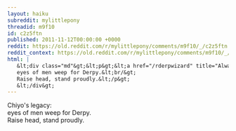 ```yaml
---
layout: haiku
subreddit: mylittlepony
threadid: m9f10
id: c2z5ftn
published: 2011-11-12T00:00:00 +0000
reddit: https://old.reddit.com/r/mylittlepony/comments/m9f10/_/c2z5ftn
reddit_context: https://old.reddit.com/r/mylittlepony/comments/m9f10/_/c2z5ftn?context=3
html: |
   &lt;div class="md"&gt;&lt;p&gt;&lt;a href="/rderpwizard" title="Always Relevant / Transient Canvas Surface / Pumpkin Carved Princess"&gt;&lt;/a&gt; Chiyo&amp;#39;s legacy:&lt;br/&gt;
   eyes of men weep for Derpy.&lt;br/&gt;
   Raise head, stand proudly.&lt;/p&gt;
   &lt;/div&gt;
---
```


[](/rderpwizard "Always Relevant / Transient Canvas Surface / Pumpkin Carved Princess") Chiyo's legacy:  
eyes of men weep for Derpy.  
Raise head, stand proudly.